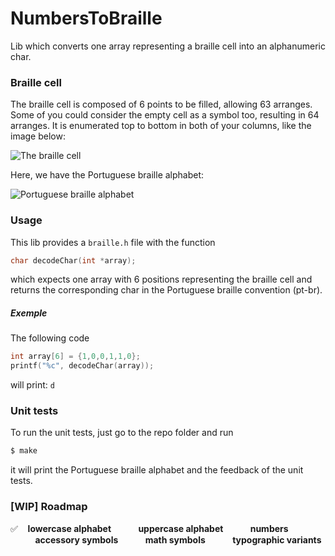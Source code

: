 # NumbersToBraille
Lib which converts one array representing a braille cell into an alphanumeric char.

### Braille cell
The braille cell is composed of 6 points to be filled, allowing 63 arranges. Some of you could consider the empty cell as a symbol too, resulting in 64 arranges. It is enumerated top to bottom in both of your columns, like the image below:

![The braille cell](https://nfb.org/images/nfb/publications/books/wumf/WorldUnderPhotos/braille-cell-numbered.gif)

Here, we have the Portuguese braille alphabet:

![Portuguese braille alphabet](http://www.projetoacesso.org.br/site/images/Screen%20Shot%202012-12-06%20at%204.46.41%20PM.png)

### Usage
This lib provides a `braille.h` file with the function
```c
char decodeChar(int *array);
```
which expects one array with 6 positions representing the braille cell and returns the corresponding char in the Portuguese braille convention (pt-br).

##### Exemple
The following code
```c
int array[6] = {1,0,0,1,1,0};
printf("%c", decodeChar(array));
```
will print: `d`

### Unit tests
To run the unit tests, just go to the repo folder and run
```bash
$ make
```
it will print the Portuguese braille alphabet and the feedback of the unit tests.

### [WIP] Roadmap
:white_check_mark:&nbsp;&nbsp;&nbsp;&nbsp;**lowercase alphabet**
&nbsp;&nbsp;&nbsp;&nbsp;&nbsp;&nbsp;&nbsp;&nbsp;&nbsp;&nbsp;**uppercase alphabet**
&nbsp;&nbsp;&nbsp;&nbsp;&nbsp;&nbsp;&nbsp;&nbsp;&nbsp;&nbsp;**numbers**
&nbsp;&nbsp;&nbsp;&nbsp;&nbsp;&nbsp;&nbsp;&nbsp;&nbsp;&nbsp;**accessory symbols**
&nbsp;&nbsp;&nbsp;&nbsp;&nbsp;&nbsp;&nbsp;&nbsp;&nbsp;&nbsp;**math symbols**
&nbsp;&nbsp;&nbsp;&nbsp;&nbsp;&nbsp;&nbsp;&nbsp;&nbsp;&nbsp;**typographic variants**
